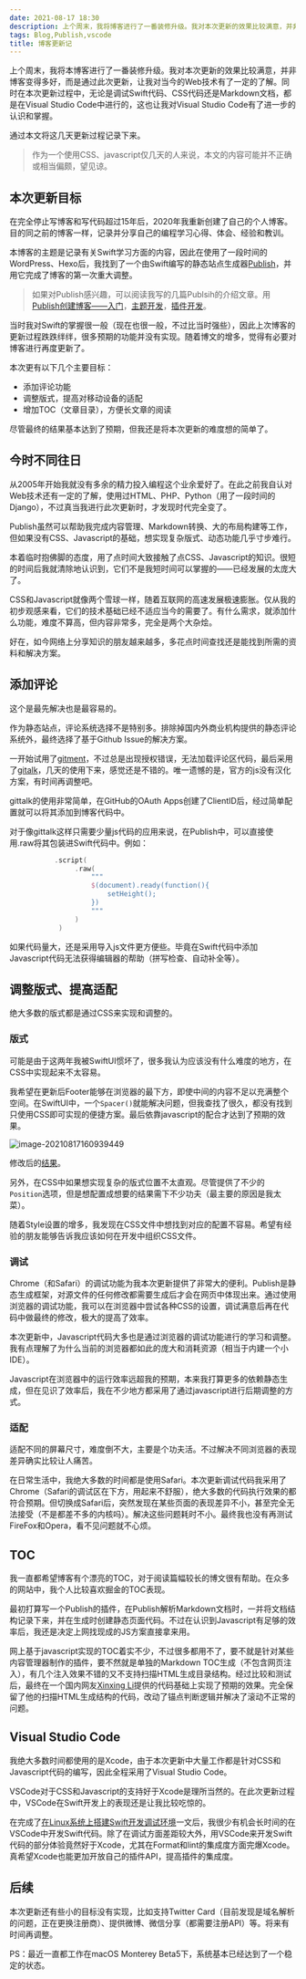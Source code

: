 ```yaml
---
date: 2021-08-17 18:30
description: 上个周末，我将博客进行了一番装修升级。我对本次更新的效果比较满意，并非博客变得多好，而是通过此次更新，让我对当今的Web技术有了一定的了解。同时在本次更新过程中，无论是调试Swift代码、CSS代码还是Markdown文档，都是在Visual Studio Code中进行的，这也让我对Visual Studio Code有了进一步的认识和掌握。
tags: Blog,Publish,vscode
title: 博客更新记
---
```

上个周末，我将本博客进行了一番装修升级。我对本次更新的效果比较满意，并非博客变得多好，而是通过此次更新，让我对当今的Web技术有了一定的了解。同时在本次更新过程中，无论是调试Swift代码、CSS代码还是Markdown文档，都是在Visual Studio Code中进行的，这也让我对Visual Studio Code有了进一步的认识和掌握。

通过本文将这几天更新过程记录下来。

> 作为一个使用CSS、javascript仅几天的人来说，本文的内容可能并不正确或相当偏颇，望见谅。

## 本次更新目标 ##

在完全停止写博客和写代码超过15年后，2020年我重新创建了自己的个人博客。目的同之前的博客一样，记录并分享自己的编程学习心得、体会、经验和教训。

本博客的主题是记录有关Swift学习方面的内容，因此在使用了一段时间的WordPress、Hexo后，我找到了一个由Swift编写的静态站点生成器[Publish](https://github.com/JohnSundell/Publish)，并用它完成了博客的第一次重大调整。

> 如果对Publish感兴趣，可以阅读我写的几篇Publsih的介绍文章。用[Publish创建博客——入门](/posts/publish-1/)，[主题开发](/posts/publish-2/)，[插件开发](/posts/publish-3/)。

当时我对Swift的掌握很一般（现在也很一般，不过比当时强些），因此上次博客的更新过程跌跌绊绊，很多预期的功能并没有实现。随着博文的增多，觉得有必要对博客进行再度更新了。

本次更有以下几个主要目标：

* 添加评论功能
* 调整版式，提高对移动设备的适配
* 增加TOC（文章目录），方便长文章的阅读

尽管最终的结果基本达到了预期，但我还是将本次更新的难度想的简单了。

## 今时不同往日 ##

从2005年开始我就没有多余的精力投入编程这个业余爱好了。在此之前我自认对Web技术还有一定的了解，使用过HTML、PHP、Python（用了一段时间的Django），不过真当我进行此次更新时，才发现时代完全变了。

Publish虽然可以帮助我完成内容管理、Markdown转换、大的布局构建等工作，但如果没有CSS、Javascript的基础，想实现复杂版式、动态功能几乎寸步难行。

本着临时抱佛脚的态度，用了点时间大致接触了点CSS、Javascript的知识。很短的时间后我就清除地认识到，它们不是我短时间可以掌握的——已经发展的太庞大了。

CSS和Javascript就像两个雪球一样，随着互联网的高速发展极速膨胀。仅从我的初步观感来看，它们的技术基础已经不适应当今的需要了。有什么需求，就添加什么功能，难度不算高，但内容非常多，完全是两个大杂烩。

好在，如今网络上分享知识的朋友越来越多，多花点时间查找还是能找到所需的资料和解决方案。

## 添加评论 ##

这个是最先解决也是最容易的。

作为静态站点，评论系统选择不是特别多。排除掉国内外商业机构提供的静态评论系统外，最终选择了基于Github Issue的解决方案。

一开始试用了[gitment](https://github.com/imsun/gitment)，不过总是出现授权错误，无法加载评论区代码，最后采用了[gitalk](https://github.com/gitalk/gitalk)，几天的使用下来，感觉还是不错的。唯一遗憾的是，官方的js没有汉化方案，有时间再调整吧。

gittalk的使用非常简单，在GitHub的OAuth Apps创建了ClientID后，经过简单配置就可以将其添加到博客代码中。

对于像gittalk这样只需要少量js代码的应用来说，在Publish中，可以直接使用.raw将其包装进Swift代码中。例如：

```swift
           .script(
                .raw(
                    """
                    $(document).ready(function(){
                        setHeight();
                    })
                    """
                )
            )
```

如果代码量大，还是采用导入js文件更方便些。毕竟在Swift代码中添加Javascript代码无法获得编辑器的帮助（拼写检查、自动补全等）。

## 调整版式、提高适配 ##

绝大多数的版式都是通过CSS来实现和调整的。

### 版式 ###

可能是由于这两年我被SwiftUI惯坏了，很多我认为应该没有什么难度的地方，在CSS中实现起来不太容易。

我希望在更新后Footer能够在浏览器的最下方，即使中间的内容不足以充满整个空间。在SwiftUI中，一个`Spacer()`就能解决问题，但我查找了很久，都没有找到只使用CSS即可实现的便捷方案。最后依靠javascript的配合才达到了预期的效果。

![image-20210817160939449](https://cdn.fatbobman.com/image-20210817160939449.png)

修改后的[结果](https://www.fatbobman.com/tags/)。

另外，在CSS中如果想实现复杂的版式位置不太直观。尽管提供了不少的`Position`选项，但是想配置成想要的结果需下不少功夫（最主要的原因是我太菜）。

随着Style设置的增多，我发现在CSS文件中想找到对应的配置不容易。希望有经验的朋友能够告诉我应该如何在开发中组织CSS文件。

### 调试 ###

Chrome（和Safari）的调试功能为我本次更新提供了非常大的便利。Publish是静态生成框架，对源文件的任何修改都需要生成后才会在网页中体现出来。通过使用浏览器的调试功能，我可以在浏览器中尝试各种CSS的设置，调试满意后再在代码中做最终的修改，极大的提高了效率。

本次更新中，Javascript代码大多也是通过浏览器的调试功能进行的学习和调整。我有点理解了为什么当前的浏览器都如此的庞大和消耗资源（相当于内建一个小IDE）。

Javascript在浏览器中的运行效率远超我的预期，本来我打算更多的依赖静态生成，但在见识了效率后，我在不少地方都采用了通过javascript进行后期调整的方式。

### 适配 ###

适配不同的屏幕尺寸，难度倒不大，主要是个功夫活。不过解决不同浏览器的表现差异确实比较让人痛苦。

在日常生活中，我绝大多数的时间都是使用Safari。本次更新调试代码我采用了Chrome（Safari的调试区在下方，用起来不舒服），绝大多数的代码执行效果的都符合预期。但切换成Safari后，突然发现在某些页面的表现差异不小，甚至完全无法接受（不是都差不多的内核吗）。解决这些问题耗时不小。最终我也没有再测试FireFox和Opera，看不见问题就不心烦。

## TOC ##

我一直都希望博客有个漂亮的TOC，对于阅读篇幅较长的博文很有帮助。在众多的网站中，我个人比较喜欢掘金的TOC表现。

最初打算写一个Publish的插件，在Publish解析Markdown文档时，一并将文档结构记录下来，并在生成时创建静态页面代码。不过在认识到Javascript有足够的效率后，我还是决定上网找现成的JS方案直接拿来用。

网上基于javascript实现的TOC着实不少，不过很多都用不了，要不就是针对某些内容管理器制作的插件，要不然就是单独的Markdown TOC生成（不包含网页注入），有几个注入效果不错的又不支持扫描HTML生成目录结构。经过比较和测试后，最终在一个国内网友[Xinxing Li](https://github.com/lxx2013)提供的代码基础上实现了预期的效果。完全保留了他的扫描HTML生成结构的代码，改动了锚点判断逻辑并解决了滚动不正常的问题。

## Visual Studio Code ##

我绝大多数时间都使用的是Xcode，由于本次更新中大量工作都是针对CSS和Javascript代码的编写，因此全程采用了Visual Studio Code。

VSCode对于CSS和Javascript的支持好于Xcode是理所当然的。在此次更新过程中，VSCode在Swift开发上的表现还是让我比较吃惊的。

在完成了[在Linux系统上搭建Swift开发调试环境](/posts/swift-in-linux/)一文后，我很少有机会长时间的在VSCode中开发Swift代码。除了在调试方面差距较大外，用VSCode来开发Swift代码的部分体验竟然好于Xcode，尤其在Format和lint的集成度方面完爆Xcode。真希望Xcode也能更加开放自己的插件API，提高插件的集成度。

## 后续 ##

本次更新还有些小的目标没有实现，比如支持Twitter Card（目前发现是域名解析的问题，正在更换注册商）、提供微博、微信分享（都需要注册API）等。将来有时间再调整。

PS：最近一直都工作在macOS Monterey Beta5下，系统基本已经达到了一个稳定的状态。
